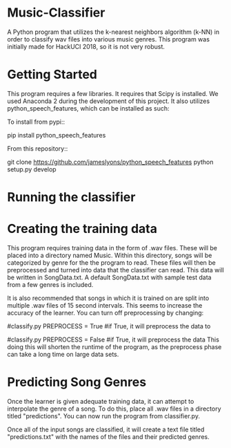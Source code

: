 # Music-Classifier

A Python program that utilizes the k-nearest neighbors algorithm (k-NN) in order to classify wav files into various music genres. This program was initially made for HackUCI 2018, so it is not very robust.

# Getting Started
This program requires a few libraries. It requires that Scipy is installed. We used Anaconda 2 during the development of this project. It also utilizes python_speech_features, which can be installed as such:

To install from pypi::

  pip install python_speech_features

From this repository::

git clone https://github.com/jameslyons/python_speech_features
python setup.py develop

# Running the classifier
# Creating the training data

This program requires training data in the form of .wav files. These will be placed into a directory named Music. Within this directory, songs will be categorized by genre for the the program to read. These files will then be preprocessed and turned into data that the classifier can read. This data will be written in SongData.txt. A default SongData.txt with sample test data from a few genres is included.

It is also recommended that songs in which it is trained on are split into multiple .wav files of 15 second intervals. This seems to increase the accuracy of the learner. You can turn off preprocessing by changing:

#classify.py
PREPROCESS = True #if True, it will preprocess the data
to

#classify.py
PREPROCESS = False #if True, it will preprocess the data
This doing this will shorten the runtime of the program, as the preprocess phase can take a long time on large data sets.

# Predicting Song Genres

Once the learner is given adequate training data, it can attempt to interpolate the genre of a song. To do this, place all .wav files in a directory titled "predictions". You can now run the program from classifier.py.

Once all of the input songs are classified, it will create a text file titled "predictions.txt" with the names of the files and their predicted genres.

